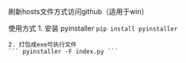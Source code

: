 刷新hosts文件方式访问github（适用于win）

使用方式
    1. 安装 pyinstaller 
    ``` pip install pyinstaller ```
    
    2. 打包成exe可执行文件 
    ``` pyinstaller -F index.py ```
